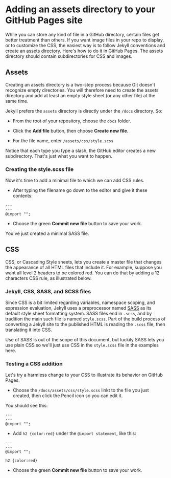 # Adding an assets directory to your GitHub Pages site

While you can store any kind of file in a GitHub directory, certain files get better treatment than others.
If you want image files in your repo to display, or to customize the CSS, the easiest way is to follow 
Jekyll conventions and create an [assets directory](https://jekyllrb.com/docs/step-by-step/07-assets/).
Here's how to do it in GitHub Pages. The assets directory should contain subdirectories for CSS and images.

## Assets

Creating an assets directory is a two-step process because Git doesn't recognize empty directories.
You will therefore need to create the assets directory and add at least an empty style sheet (or any other file)
at the same time.

Jekyll prefers the `assets` directory  is directly under the `/docs` directory. So:

* From the root of your repository, choose the `docs` folder.

* Click the **Add file** button, then choose **Create new file**.

* For the file name, enter `/assets/css/style.scss`

Notice that each type you type a slash, the GitHub editor creates a new subdirectory. That's 
just what you want to happen.

### Creating the style.scss file

Now it's time to add a minimal file to which we can add CSS rules.

* After typing the filename go down to the editor and give it these contents:

```
---
---
@import "";
```

* Choose the green **Commit new file** button to save your work.

You've just created a minimal SASS file.

## CSS

CSS, or Cascading Style sheets, lets you create a master file that changes the appearance of all
HTML files that include it. For example, suppose you want all level 2 headers to be colored red.
You can do that by adding a 12 characters CSS rule, as illustrated below.

### Jekyll, CSS, SASS, and SCSS files

Since CSS is a bit limited regarding variables, namespace scoping, and expression evaluation, Jekyll uses
a preprocessor named [SASS](https://sass-lang.com/guide) as its default style sheet formatting system.
SASS files end in `.scss`, and by tradition the main such file is named `style.scss`. Part of the build
process of converting a Jekyll site to the published HTML is reading the `.scss` file, then translating it into CSS. 

Use of SASS is out of the scope of this document, but luckily SASS lets you use plain CSS so we'll just
use CSS in the `style.scss` file in the examples here.

### Testing a CSS addition

Let's try a harmless change to your CSS to illustrate its behavior on GitHub Pages.

* Choose the `/docs/assets/css/style.scss` linkt to the file you just created, then click the Pencil icon so you can edit it.

You should see this:

```
---
---
@import "";
```

* Add `h2 {color:red}` under the `@import statement`, like this:

```
---
---
@import "";

h2 {color:red}
```
* Choose the green **Commit new file** button to save your work.




